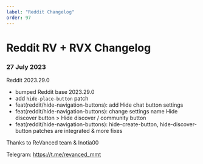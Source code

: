 ```yaml
---
label: "Reddit Changelog"
order: 97
---
```


# Reddit RV + RVX Changelog

### 27 July 2023
Reddit 2023.29.0
- bumped Reddit base 2023.29.0
- add `hide-place-button` patch
- feat(reddit/hide-navigation-buttons): add Hide chat button settings
- feat(reddit/hide-navigation-buttons): change settings name Hide discover button > Hide discover / community button
- feat(reddit/hide-navigation-buttons): hide-create-button, hide-discover-button patches are integrated
  & more fixes

Thanks to ReVanced team & Inotia00

Telegram: https://t.me/revanced_mmt
